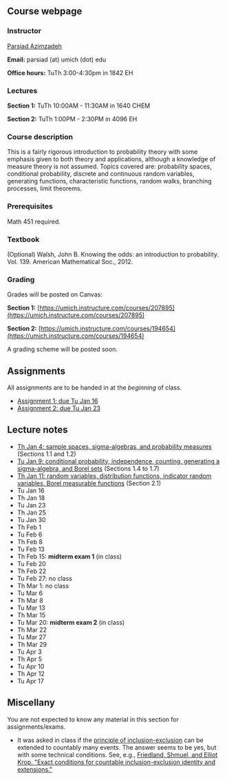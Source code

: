 ## Course webpage

### Instructor

[Parsiad Azimzadeh](http://parsiad.ca)

**Email:** parsiad (at) umich (dot) edu

**Office hours:** TuTh 3:00-4:30pm in 1842 EH

### Lectures

**Section 1:** TuTh 10:00AM - 11:30AM in 1640 CHEM

**Section 2:** TuTh 1:00PM - 2:30PM in 4096 EH

### Course description

This is a fairly rigorous introduction to probability theory with some emphasis given to both theory and applications, although a knowledge of measure theory is not assumed. Topics covered are: probability spaces, conditional probability, discrete and continuous random variables, generating functions, characteristic functions, random walks, branching processes, limit theorems.

### Prerequisites

Math 451 required.

### Textbook

(Optional) Walsh, John B. Knowing the odds: an introduction to probability. Vol. 139. American Mathematical Soc., 2012.

### Grading

Grades will be posted on Canvas:

**Section 1:** [https://umich.instructure.com/courses/207895](https://umich.instructure.com/courses/207895)

**Section 2:** [https://umich.instructure.com/courses/194654](https://umich.instructure.com/courses/194654)

A grading scheme will be posted soon.

## Assignments

All assignments are to be handed in at the *beginning* of class.

* [Assignment 1: due Tu Jan 16](assignment1.pdf)
* [Assignment 2: due Tu Jan 23](assignment2.pdf)

## Lecture notes

* [Th Jan 4: sample spaces, sigma-algebras, and probability measures](lecture1.pdf) (Sections 1.1 and 1.2)
* [Tu Jan 9: conditional probability, independence, counting, generating a sigma-algebra, and Borel sets](lecture2.pdf) (Sections 1.4 to 1.7)
* [Th Jan 11: random variables, distribution functions, indicator random variables, Borel measurable functions](lecture3.pdf) (Section 2.1)
* Tu Jan 16
* Th Jan 18
* Tu Jan 23
* Th Jan 25
* Tu Jan 30
* Th Feb 1
* Tu Feb 6
* Th Feb 8
* Tu Feb 13
* Th Feb 15: **midterm exam 1** (in class)
* Tu Feb 20
* Th Feb 22
* Tu Feb 27: no class
* Th Mar 1: no class
* Tu Mar 6
* Th Mar 8
* Tu Mar 13
* Th Mar 15
* Tu Mar 20: **midterm exam 2** (in class)
* Th Mar 22
* Tu Mar 27
* Th Mar 29
* Tu Apr 3
* Th Apr 5
* Tu Apr 10
* Th Apr 12
* Tu Apr 17

## Miscellany

You are not expected to know any material in this section for assignments/exams.

* It was asked in class if the [principle of inclusion-exclusion](https://en.wikipedia.org/wiki/Inclusion%E2%80%93exclusion_principle) can be extended to countably many events. The answer seems to be yes, but with some technical conditions. See, e.g., [Friedland, Shmuel, and Elliot Krop. "Exact conditions for countable inclusion-exclusion identity and extensions."](https://arxiv.org/abs/math/0602035)
